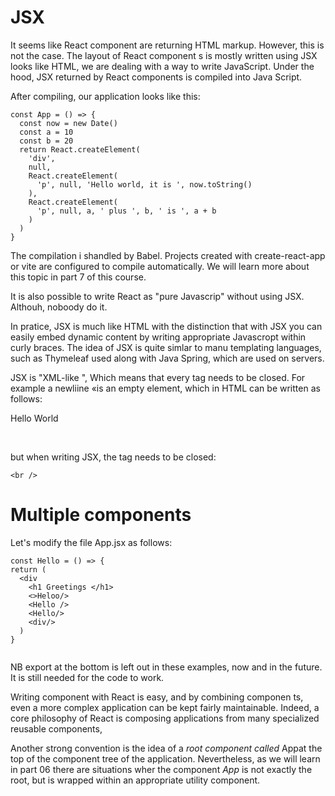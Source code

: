 # JSX

It seems like React component are returning HTML markup. However, this is not the case. The layout of React component s is mostly written using JSX looks like HTML, we are dealing with a way to write JavaScript. Under the hood, JSX returned by React components is compiled into Java Script.

After compiling, our application looks like this:

```
const App = () => {
  const now = new Date()
  const a = 10
  const b = 20
  return React.createElement(
    'div',
    null,
    React.createElement(
      'p', null, 'Hello world, it is ', now.toString()
    ),
    React.createElement(
      'p', null, a, ' plus ', b, ' is ', a + b
    )
  )
}
```

The compilation i shandled by Babel. Projects created with create-react-app or vite are configured to compile automatically. We will learn more about this topic in part 7 of this course.

It is also possible to write React as "pure Javascrip" without using JSX. Althouh, noboody do it.

In pratice, JSX is much like HTML with the distinction that with JSX you can easily embed dynamic content by writing appropriate Javascropt within curly braces. The idea of JSX is quite simlar to manu templating languages, such as Thymeleaf used along with Java Spring, which are used on servers.

JSX is "XML-like ", Which means that every tag needs to be closed. For example a newliine «is an empty element, which in HTML can be written as follows:

<p> Hello World <p> <br>

but when writing JSX, the tag needs to be closed:

```
<br />
```

# Multiple components

Let's modify the file App.jsx as follows:

```
const Hello = () => {
return (
  <div
    <h1 Greetings </h1>
    <>Heloo/>
    <Hello />
    <Hello/>
    <div/>
  )
}


```

NB export at the bottom is left out in these examples, now and in the future. It is still needed for the code to work.

Writing component with React is easy, and by combining componen ts, even a more complex application can be kept fairly maintainable. Indeed, a core philosophy of React is composing applications from many specialized reusable components,

Another strong convention is the idea of a _root component called_ Appat the top of the component tree of the application. Nevertheless, as we will learn in part 06 there are situations wher the component _App_ is not exactly the root, but is wrapped within an appropriate utility component.
